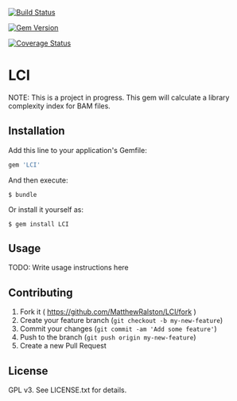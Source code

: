 [![Build Status](https://travis-ci.org/MatthewRalston/LCI.png?branch=master)](https://travis-ci.org/MatthewRalston/LCI) 

[![Gem Version](https://badge.fury.io/rb/LCI.png)](http://badge.fury.io/rb/LCI)

[![Coverage Status](https://coveralls.io/repos/MatthewRalston/LCI/badge.png)](https://coveralls.io/r/MatthewRalston/LCI)



# LCI

NOTE: This is a project in progress. 
This gem will calculate a library complexity index for BAM files.

## Installation

Add this line to your application's Gemfile:

```ruby
gem 'LCI'
```

And then execute:

    $ bundle

Or install it yourself as:

    $ gem install LCI

## Usage

TODO: Write usage instructions here

## Contributing

1. Fork it ( https://github.com/MatthewRalston/LCI/fork )
2. Create your feature branch (`git checkout -b my-new-feature`)
3. Commit your changes (`git commit -am 'Add some feature'`)
4. Push to the branch (`git push origin my-new-feature`)
5. Create a new Pull Request

## License
GPL v3. See LICENSE.txt for details.
